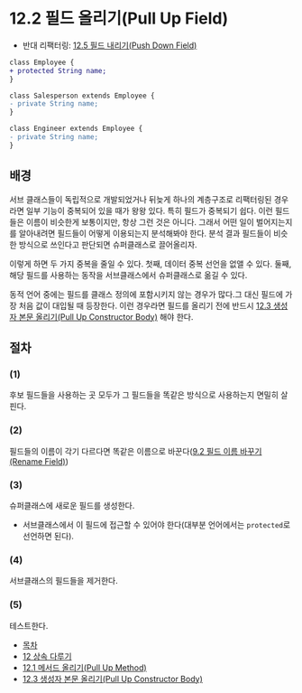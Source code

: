 # 12.2 필드 올리기(Pull Up Field)
- 반대 리팩터링: [12.5 필드 내리기(Push Down Field)](https://github.com/wonder13662/refactoring-v2/blob/writing/chapter12/12-5.md)
``` diff
class Employee {
+ protected String name;  
}

class Salesperson extends Employee {
- private String name;
}

class Engineer extends Employee {
- private String name;
}
```

## 배경
서브 클래스들이 독립적으로 개발되었거나 뒤늦게 하나의 계층구조로 리팩터링된 경우라면 일부 기능이 중복되어 있을 때가 왕왕 있다. 특히 필드가 중복되기 쉽다. 이런 필드들은 이름이 비슷한게 보통이지만, 항상 그런 것은 아니다. 그래서 어떤 일이 벌어지는지를 알아내려면 필드들이 어떻게 이용되는지 분석해봐야 한다. 분석 결과 필드들이 비슷한 방식으로 쓰인다고 판단되면 슈퍼클래스로 끌어올리자.

이렇게 하면 두 가지 중복을 줄일 수 있다. 첫째, 데이터 중복 선언을 없앨 수 있다. 둘째, 해당 필드를 사용하는 동작을 서브클래스에서 슈퍼클래스로 옮길 수 있다.

동적 언어 중에는 필드를 클래스 정의에 포함시키지 않는 경우가 많다.그 대신 필드에 가장 처음 값이 대입될 때 등장한다. 이런 경우라면 필드를 올리기 전에 반드시 [12.3 생성자 본문 올리기(Pull Up Constructor Body)](https://github.com/wonder13662/refactoring-v2/blob/writing/chapter12/12-3.md) 해야 한다.
## 절차
### (1)
후보 필드들을 사용하는 곳 모두가 그 필드들을 똑같은 방식으로 사용하는지 면밀히 살핀다.
### (2)
필드들의 이름이 각기 다르다면 똑같은 이름으로 바꾼다([9.2 필드 이름 바꾸기(Rename Field)](https://github.com/wonder13662/refactoring-v2/blob/writing/chapter09/9-2.md))
### (3)
슈퍼클래스에 새로운 필드를 생성한다.
- 서브클래스에서 이 필드에 접근할 수 있어야 한다(대부분 언어에서는 `protected`로 선언하면 된다).
### (4)
서브클래스의 필드들을 제거한다.
### (5)
테스트한다.

- [목차](https://github.com/wonder13662/refactoring-v2/blob/writing)
- [12 상속 다루기](https://github.com/wonder13662/refactoring-v2/blob/writing/chapter12)
- [12.1 메서드 올리기(Pull Up Method)](https://github.com/wonder13662/refactoring-v2/blob/writing/chapter12/12-1.md)
- [12.3 생성자 본문 올리기(Pull Up Constructor Body)](https://github.com/wonder13662/refactoring-v2/blob/writing/chapter12/12-3.md)